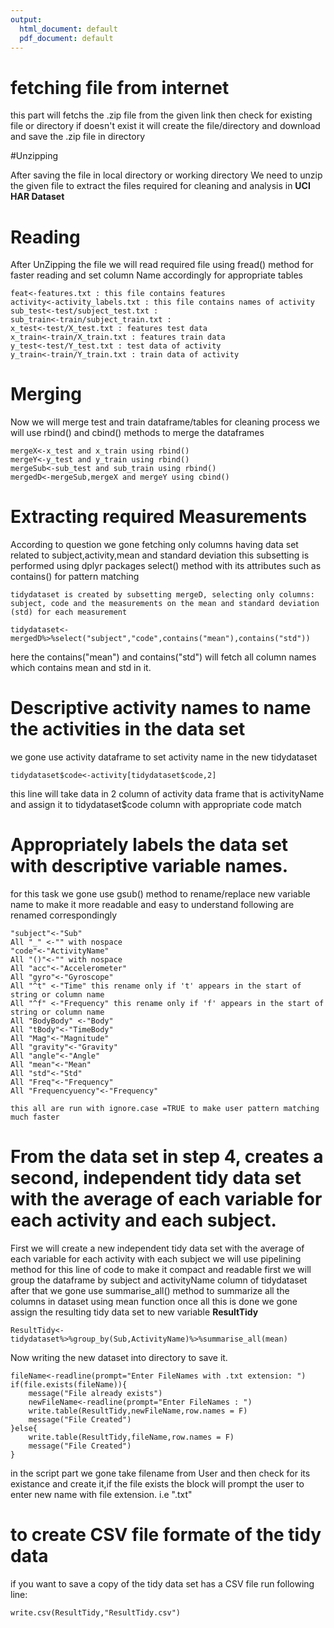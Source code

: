 ```yaml
---
output:
  html_document: default
  pdf_document: default
---
```


# fetching file from internet

this part will fetchs the .zip file from the given link 
then check for existing file or directory 
if doesn't exist it will create the file/directory and download and save 
the .zip file in directory 

#Unzipping 

After saving the file in local directory or working directory 
We need to unzip the given file to extract the files required for
cleaning and analysis in **UCI HAR Dataset**

# Reading 

After UnZipping the file we will read required file using fread() method for faster
reading and set column Name accordingly for appropriate tables
```
feat<-features.txt : this file contains features
activity<-activity_labels.txt : this file contains names of activity
sub_test<-test/subject_test.txt : 
sub_train<-train/subject_train.txt : 
x_test<-test/X_test.txt : features test data
x_train<-train/X_train.txt : features train data 
y_test<-test/Y_test.txt : test data of activity
y_train<-train/Y_train.txt : train data of activity
```
# Merging

Now we will merge test and train dataframe/tables for cleaning process
we will use rbind() and cbind() methods to merge the dataframes

```
mergeX<-x_test and x_train using rbind()
mergeY<-y_test and y_train using rbind()
mergeSub<-sub_test and sub_train using rbind()
mergedD<-mergeSub,mergeX and mergeY using cbind()
```

# Extracting required Measurements

According to question we gone fetching only columns having data set related to 
subject,activity,mean and standard deviation
this subsetting is performed using dplyr packages select() method
with its attributes such as contains() for pattern matching

```
tidydataset is created by subsetting mergeD, selecting only columns: subject, code and the measurements on the mean and standard deviation (std) for each measurement

tidydataset<-mergedD%>%select("subject","code",contains("mean"),contains("std"))
```
here the contains("mean") and contains("std") will fetch all column names which contains mean and std in it.

# Descriptive activity names to name the activities in the data set

we gone use activity dataframe to set activity name in the new  tidydataset
```
tidydataset$code<-activity[tidydataset$code,2]
```
this line will take data in 2 column  of activity data frame that is activityName and assign it to  tidydataset$code column with appropriate code match

# Appropriately labels the data set with descriptive variable names.

for this task we gone use gsub() method to rename/replace new variable name to make it more readable and easy to understand
following are renamed correspondingly
```
"subject"<-"Sub"
All "_" <-"" with nospace
"code"<-"ActivityName"
All "()"<-"" with nospace
All "acc"<-"Accelerometer"
All "gyro"<-"Gyroscope"
All "^t" <-"Time" this rename only if 't' appears in the start of string or column name
All "^f" <-"Frequency" this rename only if 'f' appears in the start of string or column name
All "BodyBody" <-"Body"
All "tBody"<-"TimeBody"
All "Mag"<-"Magnitude"
All "gravity"<-"Gravity"
All "angle"<-"Angle"
All "mean"<-"Mean"
All "std"<-"Std"
All "Freq"<-"Frequency"
All "Frequencyuency"<-"Frequency"

this all are run with ignore.case =TRUE to make user pattern matching much faster
```
# From the data set in step 4, creates a second, independent tidy data set with the average of each variable for each activity and each subject.

First we will create a new independent tidy data set with the average of each variable for each activity with each subject
we will use pipelining method for this line of code to make it compact and readable
first we will group the dataframe by subject and activityName column of tidydataset
after that we gone use summarise_all() method to summarize all the columns in dataset using mean function once all this is done we gone assign the resulting tidy data set to new variable **ResultTidy**

```
ResultTidy<-tidydataset%>%group_by(Sub,ActivityName)%>%summarise_all(mean)
```

Now writing the new dataset into directory to save it.

```
fileName<-readline(prompt="Enter FileNames with .txt extension: ")
if(file.exists(fileName)){
    message("File already exists")
    newFileName<-readline(prompt="Enter FileNames : ")
    write.table(ResultTidy,newFileName,row.names = F)
    message("File Created")
}else{
    write.table(ResultTidy,fileName,row.names = F)
    message("File Created")
}
```
in the script part we gone take filename from User and then check for its existance and create it,if the file exists the block will prompt the user to enter new name with file extension. i.e ".txt"

# to create CSV file formate of the tidy data

if you want to save a copy of the tidy data set has a CSV file run following line:

```
write.csv(ResultTidy,"ResultTidy.csv")
```
